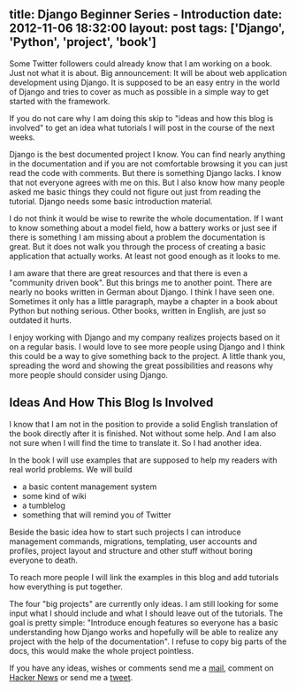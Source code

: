 title: Django Beginner Series - Introduction
date: 2012-11-06 18:32:00
layout: post
tags: ['Django', 'Python', 'project', 'book']
---
Some Twitter followers could already know that I am working on a book. Just not what it is about. Big announcement: It will be about web application development using Django. It is supposed to be an easy entry in the world of Django and tries to cover as much as possible in a simple way to get started with the framework.
<!--MORE-->

If you do not care why I am doing this skip to "ideas and how this blog is involved" to get an idea what tutorials I will post in the course of the next weeks.

Django is the best documented project I know. You can find nearly anything in the documentation and if you are not comfortable browsing it you can just read the code with comments. But there is something Django lacks. I know that not everyone agrees with me on this. But I also know how many people asked me basic things they could not figure out just from reading the tutorial. Django needs some basic introduction material.

I do not think it would be wise to rewrite the whole documentation. If I want to know something about a model field, how a battery works or just see if there is something I am missing about a problem the documentation is great. But it does not walk you through the process of creating a basic application that actually works. At least not good enough as it looks to me.

I am aware that there are great resources and that there is even a "community driven book". But this brings me to another point. There are nearly no books written in German about Django. I think I have seen one. Sometimes it only has a little paragraph, maybe a chapter in a book about Python but nothing serious. Other books, written in English, are just so outdated it hurts.

I enjoy working with Django and my company realizes projects based on it on a regular basis. I would love to see more people using Django and I think this could be a way to give something back to the project. A little thank you, spreading the word and showing the great possibilities and reasons why more people should consider using Django.

## Ideas And How This Blog Is Involved
I know that I am not in the position to provide a solid English translation of the book directly after it is finished. Not without some help. And I am also not sure when I will find the time to translate it. So I had another idea.

In the book I will use examples that are supposed to help my readers with real world problems. We will build

- a basic content management system
- some kind of wiki
- a tumblelog
- something that will remind you of Twitter

Beside the basic idea how to start such projects I can introduce management commands, migrations, templating, user accounts and profiles, project layout and structure and other stuff without boring everyone to death.

To reach more people I will link the examples in this blog and add tutorials how everything is put together.

The four "big projects" are currently only ideas. I am still looking for some input what I should include and what I should leave out of the tutorials. The goal is pretty simple: "Introduce enough features so everyone has a basic understanding how Django works and hopefully will be able to realize any project with the help of the documentation". I refuse to copy big parts of the docs, this would make the whole project pointless.

If you have any ideas, wishes or comments send me a [mail][mail], comment on [Hacker News][hn] or send me a [tweet][twitter].

[hn]: http://news.ycombinator.com/item?id=4749368
[mail]: mailto:timo@screamingatmyscreen.com
[twitter]: http://www.twitter.com/fallenhitokiri
